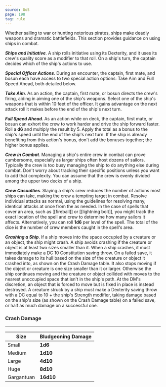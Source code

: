 ```yaml
---
source: GoS
page: 198
tag: rule
---
```


Whether sailing to war or hunting notorious pirates, ships make deadly weapons and dramatic battlefields. This section provides guidance on using ships in combat.


**_Ships and Initiative_**. A ship rolls initiative using its Dexterity, and it uses its crew's quality score as a modifier to that roll.
On a ship's turn, the captain decides which of the ship's actions to use.

**_Special Officer Actions_**. During an encounter, the captain, first mate, and bosun each have access to two special action options: Take Aim and Full Speed Ahead, both detailed below.

**_Take Aim_**. As an action, the captain, first mate, or bosun directs the crew's firing, aiding in aiming one of the ship's weapons. Select one of the ship's weapons that is within 10 feet of the officer. It gains advantage on the next attack roll it makes before the end of the ship's next turn.


**_Full Speed Ahead_**. As an action while on deck, the captain, first mate, or bosun can exhort the crew to work harder and drive the ship forward faster. Roll a **d6** and multiply the result by 5. Apply the total as a bonus to the ship's speed until the end of the ship's next turn. If the ship is already benefiting from this action's bonus, don't add the bonuses together; the higher bonus applies.


**_Crew in Combat_**. Managing a ship's entire crew in combat can prove cumbersome, especially as larger ships often host dozens of sailors. Typically the crew is too busy managing the ship to do anything else during combat. Don't worry about tracking their specific positions unless you want to add that complexity. You can assume that the crew is evenly divided among the upper two decks of a ship.

**_Crew Casualties_**. Slaying a ship's crew reduces the number of actions most ships can take, making the crew a tempting target in combat. Resolve individual attacks as normal, using the guidelines for resolving many, identical attacks at once from the  as needed.
In the case of spells that cover an area, such as [[fireball]] or [[lightning bolt]], you might track the exact location of the spell and crew to determine how many sailors it affects. Alternatively, you can roll **1d6** per level of the spell. The total of the dice is the number of crew members caught in the spell's area.


**_Crashing a Ship_**. If a ship moves into the space occupied by a creature or an object, the ship might crash. A ship avoids crashing if the creature or object is at least two sizes smaller than it.
When a ship crashes, it must immediately make a DC 10 Constitution saving throw. On a failed save, it takes damage to its hull based on the size of the creature or object it crashed into, as shown on the Crash Damage table. It also stops moving if the object or creature is one size smaller than it or larger. Otherwise the ship continues moving and the creature or object collided with moves to the nearest unoccupied space that isn't in the ship's path. At the DM's discretion, an object that is forced to move but is fixed in place is instead destroyed.
A creature struck by a ship must make a Dexterity saving throw with a DC equal to 10 + the ship's Strength modifier, taking damage based on the ship's size (as shown on the Crash Damage table) on a failed save, or half as much damage on a successful one.
### Crash Damage
---
|Size|Bludgeoning Damage|
|--------|--------|
|Small|**1d6**|
|Medium|**1d10**|
|Large|**4d10**|
|Huge|**8d10**|
|Gargantuan|**16d10**|

